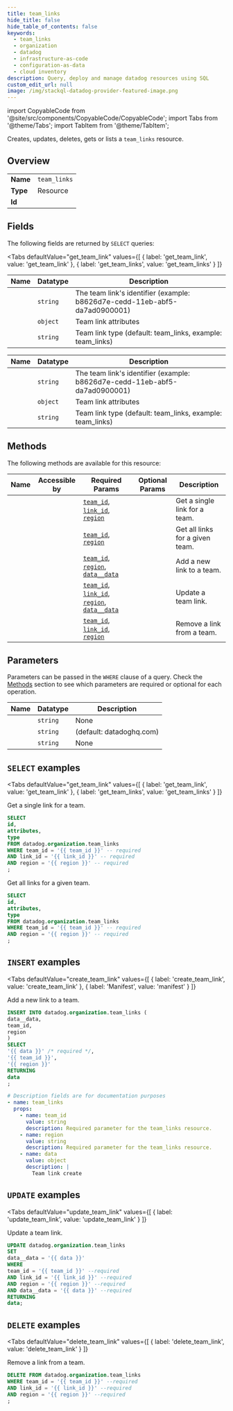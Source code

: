 ```yaml
--- 
title: team_links
hide_title: false
hide_table_of_contents: false
keywords:
  - team_links
  - organization
  - datadog
  - infrastructure-as-code
  - configuration-as-data
  - cloud inventory
description: Query, deploy and manage datadog resources using SQL
custom_edit_url: null
image: /img/stackql-datadog-provider-featured-image.png
---
```


import CopyableCode from '@site/src/components/CopyableCode/CopyableCode';
import Tabs from '@theme/Tabs';
import TabItem from '@theme/TabItem';

Creates, updates, deletes, gets or lists a <code>team_links</code> resource.

## Overview
<table><tbody>
<tr><td><b>Name</b></td><td><code>team_links</code></td></tr>
<tr><td><b>Type</b></td><td>Resource</td></tr>
<tr><td><b>Id</b></td><td><CopyableCode code="datadog.organization.team_links" /></td></tr>
</tbody></table>

## Fields

The following fields are returned by `SELECT` queries:

<Tabs
    defaultValue="get_team_link"
    values={[
        { label: 'get_team_link', value: 'get_team_link' },
        { label: 'get_team_links', value: 'get_team_links' }
    ]}
>
<TabItem value="get_team_link">

<table>
<thead>
    <tr>
    <th>Name</th>
    <th>Datatype</th>
    <th>Description</th>
    </tr>
</thead>
<tbody>
<tr>
    <td><CopyableCode code="id" /></td>
    <td><code>string</code></td>
    <td>The team link's identifier (example: b8626d7e-cedd-11eb-abf5-da7ad0900001)</td>
</tr>
<tr>
    <td><CopyableCode code="attributes" /></td>
    <td><code>object</code></td>
    <td>Team link attributes</td>
</tr>
<tr>
    <td><CopyableCode code="type" /></td>
    <td><code>string</code></td>
    <td>Team link type (default: team_links, example: team_links)</td>
</tr>
</tbody>
</table>
</TabItem>
<TabItem value="get_team_links">

<table>
<thead>
    <tr>
    <th>Name</th>
    <th>Datatype</th>
    <th>Description</th>
    </tr>
</thead>
<tbody>
<tr>
    <td><CopyableCode code="id" /></td>
    <td><code>string</code></td>
    <td>The team link's identifier (example: b8626d7e-cedd-11eb-abf5-da7ad0900001)</td>
</tr>
<tr>
    <td><CopyableCode code="attributes" /></td>
    <td><code>object</code></td>
    <td>Team link attributes</td>
</tr>
<tr>
    <td><CopyableCode code="type" /></td>
    <td><code>string</code></td>
    <td>Team link type (default: team_links, example: team_links)</td>
</tr>
</tbody>
</table>
</TabItem>
</Tabs>

## Methods

The following methods are available for this resource:

<table>
<thead>
    <tr>
    <th>Name</th>
    <th>Accessible by</th>
    <th>Required Params</th>
    <th>Optional Params</th>
    <th>Description</th>
    </tr>
</thead>
<tbody>
<tr>
    <td><a href="#get_team_link"><CopyableCode code="get_team_link" /></a></td>
    <td><CopyableCode code="select" /></td>
    <td><a href="#parameter-team_id"><code>team_id</code></a>, <a href="#parameter-link_id"><code>link_id</code></a>, <a href="#parameter-region"><code>region</code></a></td>
    <td></td>
    <td>Get a single link for a team.</td>
</tr>
<tr>
    <td><a href="#get_team_links"><CopyableCode code="get_team_links" /></a></td>
    <td><CopyableCode code="select" /></td>
    <td><a href="#parameter-team_id"><code>team_id</code></a>, <a href="#parameter-region"><code>region</code></a></td>
    <td></td>
    <td>Get all links for a given team.</td>
</tr>
<tr>
    <td><a href="#create_team_link"><CopyableCode code="create_team_link" /></a></td>
    <td><CopyableCode code="insert" /></td>
    <td><a href="#parameter-team_id"><code>team_id</code></a>, <a href="#parameter-region"><code>region</code></a>, <a href="#parameter-data__data"><code>data__data</code></a></td>
    <td></td>
    <td>Add a new link to a team.</td>
</tr>
<tr>
    <td><a href="#update_team_link"><CopyableCode code="update_team_link" /></a></td>
    <td><CopyableCode code="update" /></td>
    <td><a href="#parameter-team_id"><code>team_id</code></a>, <a href="#parameter-link_id"><code>link_id</code></a>, <a href="#parameter-region"><code>region</code></a>, <a href="#parameter-data__data"><code>data__data</code></a></td>
    <td></td>
    <td>Update a team link.</td>
</tr>
<tr>
    <td><a href="#delete_team_link"><CopyableCode code="delete_team_link" /></a></td>
    <td><CopyableCode code="delete" /></td>
    <td><a href="#parameter-team_id"><code>team_id</code></a>, <a href="#parameter-link_id"><code>link_id</code></a>, <a href="#parameter-region"><code>region</code></a></td>
    <td></td>
    <td>Remove a link from a team.</td>
</tr>
</tbody>
</table>

## Parameters

Parameters can be passed in the `WHERE` clause of a query. Check the [Methods](#methods) section to see which parameters are required or optional for each operation.

<table>
<thead>
    <tr>
    <th>Name</th>
    <th>Datatype</th>
    <th>Description</th>
    </tr>
</thead>
<tbody>
<tr id="parameter-link_id">
    <td><CopyableCode code="link_id" /></td>
    <td><code>string</code></td>
    <td>None</td>
</tr>
<tr id="parameter-region">
    <td><CopyableCode code="region" /></td>
    <td><code>string</code></td>
    <td>(default: datadoghq.com)</td>
</tr>
<tr id="parameter-team_id">
    <td><CopyableCode code="team_id" /></td>
    <td><code>string</code></td>
    <td>None</td>
</tr>
</tbody>
</table>

## `SELECT` examples

<Tabs
    defaultValue="get_team_link"
    values={[
        { label: 'get_team_link', value: 'get_team_link' },
        { label: 'get_team_links', value: 'get_team_links' }
    ]}
>
<TabItem value="get_team_link">

Get a single link for a team.

```sql
SELECT
id,
attributes,
type
FROM datadog.organization.team_links
WHERE team_id = '{{ team_id }}' -- required
AND link_id = '{{ link_id }}' -- required
AND region = '{{ region }}' -- required
;
```
</TabItem>
<TabItem value="get_team_links">

Get all links for a given team.

```sql
SELECT
id,
attributes,
type
FROM datadog.organization.team_links
WHERE team_id = '{{ team_id }}' -- required
AND region = '{{ region }}' -- required
;
```
</TabItem>
</Tabs>


## `INSERT` examples

<Tabs
    defaultValue="create_team_link"
    values={[
        { label: 'create_team_link', value: 'create_team_link' },
        { label: 'Manifest', value: 'manifest' }
    ]}
>
<TabItem value="create_team_link">

Add a new link to a team.

```sql
INSERT INTO datadog.organization.team_links (
data__data,
team_id,
region
)
SELECT 
'{{ data }}' /* required */,
'{{ team_id }}',
'{{ region }}'
RETURNING
data
;
```
</TabItem>
<TabItem value="manifest">

```yaml
# Description fields are for documentation purposes
- name: team_links
  props:
    - name: team_id
      value: string
      description: Required parameter for the team_links resource.
    - name: region
      value: string
      description: Required parameter for the team_links resource.
    - name: data
      value: object
      description: |
        Team link create
```
</TabItem>
</Tabs>


## `UPDATE` examples

<Tabs
    defaultValue="update_team_link"
    values={[
        { label: 'update_team_link', value: 'update_team_link' }
    ]}
>
<TabItem value="update_team_link">

Update a team link.

```sql
UPDATE datadog.organization.team_links
SET 
data__data = '{{ data }}'
WHERE 
team_id = '{{ team_id }}' --required
AND link_id = '{{ link_id }}' --required
AND region = '{{ region }}' --required
AND data__data = '{{ data }}' --required
RETURNING
data;
```
</TabItem>
</Tabs>


## `DELETE` examples

<Tabs
    defaultValue="delete_team_link"
    values={[
        { label: 'delete_team_link', value: 'delete_team_link' }
    ]}
>
<TabItem value="delete_team_link">

Remove a link from a team.

```sql
DELETE FROM datadog.organization.team_links
WHERE team_id = '{{ team_id }}' --required
AND link_id = '{{ link_id }}' --required
AND region = '{{ region }}' --required
;
```
</TabItem>
</Tabs>
